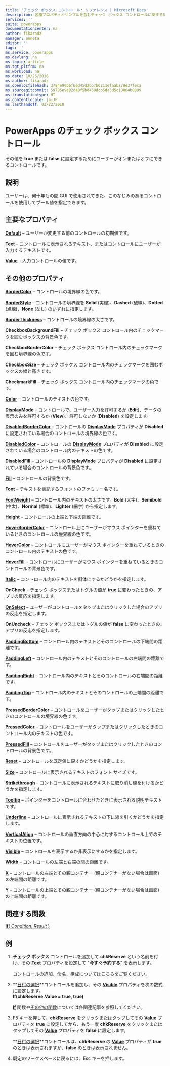 ```yaml
---
title: 'チェック ボックス コントロール: リファレンス | Microsoft Docs'
description: 各種プロパティとサンプルを含むチェック ボックス コントロールに関する情報
services: ''
suite: powerapps
documentationcenter: na
author: fikaradz
manager: anneta
editor: ''
tags: ''
ms.service: powerapps
ms.devlang: na
ms.topic: article
ms.tgt_pltfrm: na
ms.workload: na
ms.date: 10/25/2016
ms.author: fikaradz
ms.openlocfilehash: 3784e90bbf6ed45d2b67b6211efaab279e37feca
ms.sourcegitcommit: 59785e9e82da8f5bd459dcb5da3d5c18064b0899
ms.translationtype: HT
ms.contentlocale: ja-JP
ms.lasthandoff: 03/22/2018
---
```

# <a name="check-box-control-in-powerapps"></a>PowerApps のチェック ボックス コントロール
その値を **true** または **false** に設定するためにユーザーがオンまたはオフにできるコントロールです。

## <a name="description"></a>説明
ユーザーは、何十年もの間 GUI で使用されてきた、このなじみのあるコントロールを使用してブール値を指定できます。

## <a name="key-properties"></a>主要なプロパティ
**[Default](properties-core.md)** – ユーザーが変更する前のコントロールの初期値です。

**[Text](properties-core.md)** – コントロールに表示されるテキスト、またはコントロールにユーザーが入力するテキストです。

**[Value](properties-core.md)** – 入力コントロールの値です。

## <a name="additional-properties"></a>その他のプロパティ
**[BorderColor](properties-color-border.md)** – コントロールの境界線の色です。

**[BorderStyle](properties-color-border.md)** – コントロールの境界線を **Solid** (実線)、**Dashed** (破線)、**Dotted** (点線)、**None** (なし) のいずれに指定します。

**[BorderThickness](properties-color-border.md)** – コントロールの境界線の太さです。

**CheckboxBackgroundFill** – チェック ボックス コントロール内のチェックマークを囲むボックスの背景色です。

**CheckboxBorderColor** – チェック ボックス コントロール内のチェックマークを囲む境界線の色です。

**CheckboxSize** – チェック ボックス コントロール内のチェックマークを囲むボックスの幅と高さです。

**CheckmarkFill** – チェック ボックス コントロール内のチェックマークの色です。

**[Color](properties-color-border.md)** – コントロールのテキストの色です。

**[DisplayMode](properties-core.md)** – コントロールで、ユーザー入力を許可するか (**Edit**)、データの表示のみを許可するか (**View**)、許可しないか (**Disabled**) を設定します。

**[DisabledBorderColor](properties-color-border.md)** – コントロールの **[DisplayMode](properties-core.md)** プロパティが **Disabled** に設定されている場合のコントロールの境界線の色です。

**[DisabledColor](properties-color-border.md)** – コントロールの **[DisplayMode](properties-core.md)** プロパティが **Disabled** に設定されている場合のコントロール内のテキストの色です。

**[DisabledFill](properties-color-border.md)** – コントロールの **[DisplayMode](properties-core.md)** プロパティが **Disabled** に設定されている場合のコントロールの背景色です。

**[Fill](properties-color-border.md)** – コントロールの背景色です。

**[Font](properties-text.md)** – テキストを表記するフォントのファミリー名です。

**[FontWeight](properties-text.md)** – コントロール内のテキストの太さです。**Bold** (太字)、**Semibold** (中太)、**Normal** (標準)、**Lighter** (細字) から指定します。

**[Height](properties-size-location.md)** – コントロールの上端と下端の距離です。

**[HoverBorderColor](properties-color-border.md)** – コントロール上にユーザーがマウス ポインターを重ねているときのコントロールの境界線の色です。

**[HoverColor](properties-color-border.md)** – コントロールにユーザーがマウス ポインターを重ねているときのコントロール内のテキストの色です。

**[HoverFill](properties-color-border.md)** – コントロールにユーザーがマウス ポインターを重ねているときのコントロールの背景色です。

**[Italic](properties-text.md)** – コントロール内のテキストを斜体にするかどうかを指定します。

**OnCheck** – チェック ボックスまたはトグルの値が **true** に変わったときの、アプリの反応を指定します。

**[OnSelect](properties-core.md)** – ユーザーがコントロールをタップまたはクリックした場合のアプリの反応を指定します。

**OnUncheck** – チェック ボックスまたはトグルの値が **false** に変わったときの、アプリの反応を指定します。

**[PaddingBottom](properties-size-location.md)** – コントロール内のテキストとそのコントロールの下端間の距離です。

**[PaddingLeft](properties-size-location.md)** – コントロール内のテキストとそのコントロールの左端間の距離です。

**[PaddingRight](properties-size-location.md)** – コントロール内のテキストとそのコントロールの右端間の距離です。

**[PaddingTop](properties-size-location.md)** – コントロール内のテキストとそのコントロールの上端間の距離です。

**[PressedBorderColor](properties-color-border.md)** – コントロールをユーザーがタップまたはクリックしたときのコントロールの境界線の色です。

**[PressedColor](properties-color-border.md)** – コントロールをユーザーがタップまたはクリックしたときのコントロール内のテキストの色です。

**[PressedFill](properties-color-border.md)** – コントロールをユーザーがタップまたはクリックしたときのコントロールの背景色です。

**[Reset](properties-core.md)** – コントロールを既定値に戻すかどうかを指定します。

**[Size](properties-text.md)** – コントロールに表示されるテキストのフォント サイズです。

**[Strikethrough](properties-text.md)** – コントロールに表示されるテキストに取り消し線を付けるかどうかを指定します。

**[Tooltip](properties-core.md)** – ポインターをコントロールに合わせたときに表示される説明テキストです。

**[Underline](properties-text.md)** – コントロールに表示されるテキストの下に線を引くかどうかを指定します。

**[VerticalAlign](properties-text.md)** – コントロールの垂直方向の中心に対するコントロール上でのテキストの位置です。

**[Visible](properties-core.md)** – コントロールを表示するか非表示にするかを指定します。

**[Width](properties-size-location.md)** – コントロールの左端と右端の間の距離です。

**[X](properties-size-location.md)** – コントロールの左端とその親コンテナー (親コンテナーがない場合は画面) の左端間の距離です。

**[Y](properties-size-location.md)** – コントロールの上端とその親コンテナー (親コンテナーがない場合は画面) の上端間の距離です。

## <a name="related-functions"></a>関連する関数
[**If**( *Condition*, *Result* )](../functions/function-if.md)

## <a name="example"></a>例
1. **チェック ボックス** コントロールを追加して **chkReserve** という名前を付け、その **[Text](properties-core.md)** プロパティを設定して "**今すぐ予約する**" を表示します。
   
    [コントロールの追加、命名、構成についてはこちらをご覧ください](../add-configure-controls.md)。
2. **[日付の選択](control-date-picker.md)**コントロールを追加し、その **[Visible](properties-core.md)** プロパティを次の数式に設定します。
   <br>**If(chkReserve.Value = true, true)**
   
    **[If](../functions/function-if.md)** 関数や[その他の関数](../formula-reference.md)については各関連記事を参照してください。
3. F5 キーを押して、**chkReserve** をクリックまたはタップしてその **[Value](properties-core.md)** プロパティを **true** に設定してから、もう一度 **chkReserve** をクリックまたはタップしてその **[Value](properties-core.md)** プロパティを **false** に設定します。
   
    **[日付の選択](control-date-picker.md)**コントロールは、**chkReserve** の **[Value](properties-core.md)** プロパティが **true** のときは表示されますが、**false** のときは表示されません。
4. 既定のワークスペースに戻るには、Esc キーを押します。

